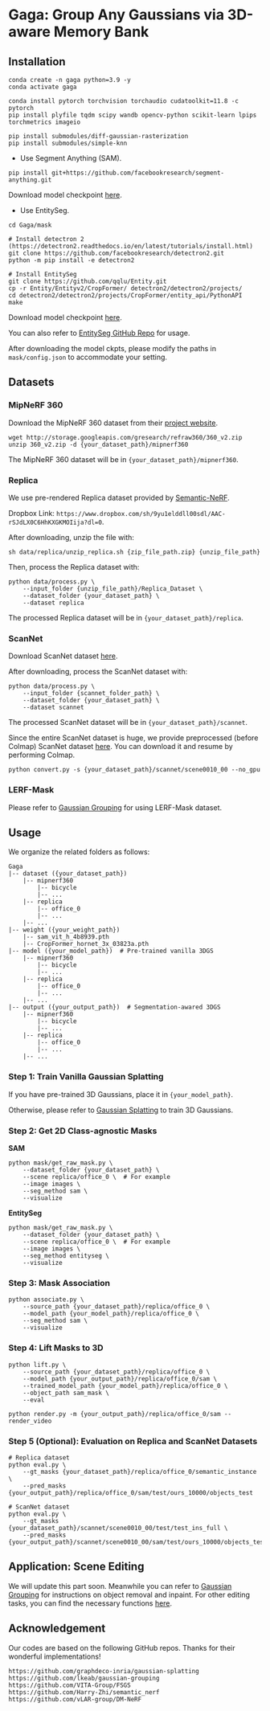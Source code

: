 # Gaga: Group Any Gaussians via 3D-aware Memory Bank

## Installation
```
conda create -n gaga python=3.9 -y
conda activate gaga

conda install pytorch torchvision torchaudio cudatoolkit=11.8 -c pytorch
pip install plyfile tqdm scipy wandb opencv-python scikit-learn lpips torchmetrics imageio

pip install submodules/diff-gaussian-rasterization
pip install submodules/simple-knn
```

- Use Segment Anything (SAM).
```
pip install git+https://github.com/facebookresearch/segment-anything.git
```
 Download model checkpoint [here](https://github.com/facebookresearch/segment-anything?tab=readme-ov-file#model-checkpoints).

- Use EntitySeg.
```
cd Gaga/mask

# Install detectron 2 (https://detectron2.readthedocs.io/en/latest/tutorials/install.html)
git clone https://github.com/facebookresearch/detectron2.git
python -m pip install -e detectron2

# Install EntitySeg
git clone https://github.com/qqlu/Entity.git
cp -r Entity/Entityv2/CropFormer/ detectron2/detectron2/projects/
cd detectron2/detectron2/projects/CropFormer/entity_api/PythonAPI
make
```

Download model checkpoint [here](https://huggingface.co/datasets/qqlu1992/Adobe_EntitySeg/tree/main/CropFormer_model/Entity_Segmentation/CropFormer_hornet_3x).

You can also refer to [EntitySeg GitHub Repo](https://github.com/qqlu/Entity/blob/main/Entityv2/CODE.md) for usage.

After downloading the model ckpts, please modify the paths in `mask/config.json` to accommodate your setting.

## Datasets
### MipNeRF 360
Download the MipNeRF 360 dataset from their [project website](https://jonbarron.info/mipnerf360/).
```
wget http://storage.googleapis.com/gresearch/refraw360/360_v2.zip
unzip 360_v2.zip -d {your_dataset_path}/mipnerf360
```
The MipNeRF 360 dataset will be in `{your_dataset_path}/mipnerf360`.

### Replica
We use pre-rendered Replica dataset provided by [Semantic-NeRF](https://github.com/Harry-Zhi/semantic_nerf/tree/main).

Dropbox Link: `https://www.dropbox.com/sh/9yu1elddll00sdl/AAC-rSJdLX0C6HhKXGKMOIija?dl=0`.

After downloading, unzip the file with:
```
sh data/replica/unzip_replica.sh {zip_file_path.zip} {unzip_file_path}
```

Then, process the Replica dataset with:
```
python data/process.py \
    --input_folder {unzip_file_path}/Replica_Dataset \
    --dataset_folder {your_dataset_path} \
    --dataset replica
```
The processed Replica dataset will be in `{your_dataset_path}/replica`.

### ScanNet
Download ScanNet dataset [here](http://www.scan-net.org/).

After downloading, process the ScanNet dataset with:
```
python data/process.py \
    --input_folder {scannet_folder_path} \
    --dataset_folder {your_dataset_path} \
    --dataset scannet
```
The processed ScanNet dataset will be in `{your_dataset_path}/scannet`.

Since the entire ScanNet dataset is huge, we provide preprocessed (before Colmap) ScanNet dataset [here](https://drive.google.com/file/d/1WTKdeXneSMUrBrhey_aDnUCNdL3fA-Xw/view?usp=sharing). You can download it and resume by performing Colmap.
```
python convert.py -s {your_dataset_path}/scannet/scene0010_00 --no_gpu
```

### LERF-Mask

Please refer to [Gaussian Grouping](https://github.com/lkeab/gaussian-grouping/blob/main/docs/dataset.md) for using LERF-Mask dataset.

## Usage
We organize the related folders as follows:
```
Gaga
|-- dataset ({your_dataset_path})
    |-- mipnerf360
        |-- bicycle
        |-- ...
    |-- replica
        |-- office_0
        |-- ...
    |-- ...
|-- weight ({your_weight_path})
    |-- sam_vit_h_4b8939.pth
    |-- CropFormer_hornet_3x_03823a.pth
|-- model ({your_model_path})  # Pre-trained vanilla 3DGS
    |-- mipnerf360
        |-- bicycle
        |-- ...
    |-- replica
        |-- office_0
        |-- ...
    |-- ...
|-- output ({your_output_path})  # Segmentation-awared 3DGS
    |-- mipnerf360
        |-- bicycle
        |-- ...
    |-- replica
        |-- office_0
        |-- ...
    |-- ...
```

### Step 1: Train Vanilla Gaussian Splatting
If you have pre-trained 3D Gaussians, place it in `{your_model_path}`.

Otherwise, please refer to [Gaussian Splatting](https://github.com/graphdeco-inria/gaussian-splatting) to train 3D Gaussians.

### Step 2: Get 2D Class-agnostic Masks

**SAM**
```
python mask/get_raw_mask.py \
    --dataset_folder {your_dataset_path} \
    --scene replica/office_0 \  # For example
    --image images \
    --seg_method sam \
    --visualize
```

**EntitySeg**
```
python mask/get_raw_mask.py \
    --dataset_folder {your_dataset_path} \
    --scene replica/office_0 \  # For example
    --image images \
    --seg_method entityseg \
    --visualize
```

### Step 3: Mask Association
```
python associate.py \
    --source_path {your_dataset_path}/replica/office_0 \
    --model_path {your_model_path}/replica/office_0 \
    --seg_method sam \
    --visualize
```

### Step 4: Lift Masks to 3D
```
python lift.py \
    --source_path {your_dataset_path}/replica/office_0 \
    --model_path {your_output_path}/replica/office_0/sam \
    --trained_model_path {your_model_path}/replica/office_0 \
    --object_path sam_mask \
    --eval

python render.py -m {your_output_path}/replica/office_0/sam --render_video
```

### Step 5 (Optional): Evaluation on Replica and ScanNet Datasets
```
# Replica dataset
python eval.py \
    --gt_masks {your_dataset_path}/replica/office_0/semantic_instance \
    --pred_masks {your_output_path}/replica/office_0/sam/test/ours_10000/objects_test

# ScanNet dataset
python eval.py \
    --gt_masks {your_dataset_path}/scannet/scene0010_00/test/test_ins_full \
    --pred_masks {your_output_path}/scannet/scene0010_00/sam/test/ours_10000/objects_test
```

## Application: Scene Editing
We will update this part soon. Meanwhile you can refer to [Gaussian Grouping](https://github.com/lkeab/gaussian-grouping/blob/main/docs/edit_removal_inpaint.md) for instructions on object removal and inpaint. For other editing tasks, you can find the necessary functions [here](https://github.com/weijielyu/Gaga/blob/main/scene/gaussian_model.py).

## Acknowledgement

Our codes are based on the following GitHub repos. Thanks for their wonderful implementations!
```
https://github.com/graphdeco-inria/gaussian-splatting
https://github.com/lkeab/gaussian-grouping
https://github.com/VITA-Group/FSGS
https://github.com/Harry-Zhi/semantic_nerf
https://github.com/vLAR-group/DM-NeRF
```
